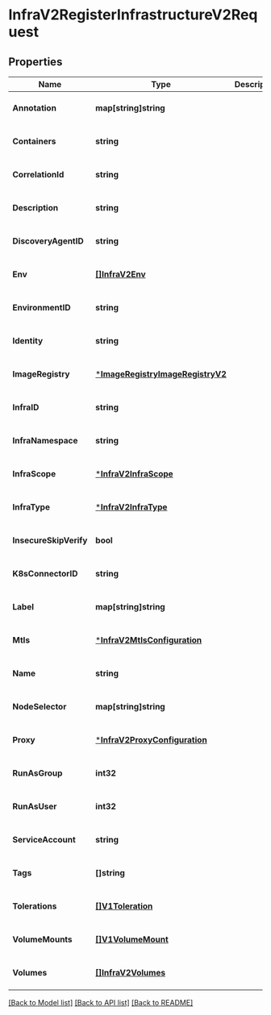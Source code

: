 # InfraV2RegisterInfrastructureV2Request

## Properties
Name | Type | Description | Notes
------------ | ------------- | ------------- | -------------
**Annotation** | **map[string]string** |  | [optional] [default to null]
**Containers** | **string** |  | [optional] [default to null]
**CorrelationId** | **string** |  | [optional] [default to null]
**Description** | **string** |  | [optional] [default to null]
**DiscoveryAgentID** | **string** |  | [optional] [default to null]
**Env** | [**[]InfraV2Env**](infra_v2.Env.md) |  | [optional] [default to null]
**EnvironmentID** | **string** |  | [optional] [default to null]
**Identity** | **string** |  | [optional] [default to null]
**ImageRegistry** | [***ImageRegistryImageRegistryV2**](image_registry.ImageRegistryV2.md) |  | [optional] [default to null]
**InfraID** | **string** |  | [optional] [default to null]
**InfraNamespace** | **string** |  | [optional] [default to null]
**InfraScope** | [***InfraV2InfraScope**](infra_v2.InfraScope.md) |  | [optional] [default to null]
**InfraType** | [***InfraV2InfraType**](infra_v2.InfraType.md) |  | [optional] [default to null]
**InsecureSkipVerify** | **bool** |  | [optional] [default to null]
**K8sConnectorID** | **string** |  | [optional] [default to null]
**Label** | **map[string]string** |  | [optional] [default to null]
**Mtls** | [***InfraV2MtlsConfiguration**](infra_v2.MTLSConfiguration.md) |  | [optional] [default to null]
**Name** | **string** |  | [optional] [default to null]
**NodeSelector** | **map[string]string** |  | [optional] [default to null]
**Proxy** | [***InfraV2ProxyConfiguration**](infra_v2.ProxyConfiguration.md) |  | [optional] [default to null]
**RunAsGroup** | **int32** |  | [optional] [default to null]
**RunAsUser** | **int32** |  | [optional] [default to null]
**ServiceAccount** | **string** |  | [optional] [default to null]
**Tags** | **[]string** |  | [optional] [default to null]
**Tolerations** | [**[]V1Toleration**](v1.Toleration.md) |  | [optional] [default to null]
**VolumeMounts** | [**[]V1VolumeMount**](v1.VolumeMount.md) |  | [optional] [default to null]
**Volumes** | [**[]InfraV2Volumes**](infra_v2.Volumes.md) |  | [optional] [default to null]

[[Back to Model list]](../README.md#documentation-for-models) [[Back to API list]](../README.md#documentation-for-api-endpoints) [[Back to README]](../README.md)

